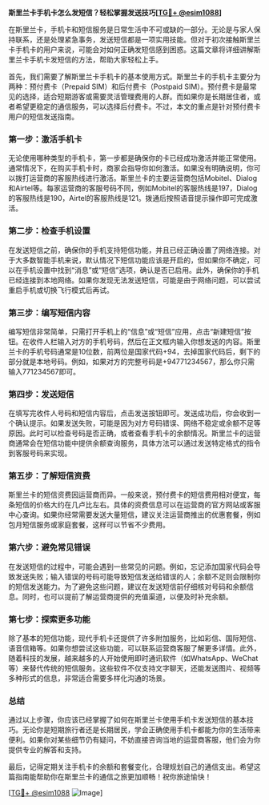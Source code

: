 **斯里兰卡手机卡怎么发短信？轻松掌握发送技巧[[TG💪+ @esim1088](https://t.me/s/esim1088)]**

在斯里兰卡，手机卡和短信服务是日常生活中不可或缺的一部分。无论是与家人保持联系，还是处理紧急事务，发送短信都是一项实用技能。但对于初次接触斯里兰卡手机卡的用户来说，可能会对如何正确发短信感到困惑。这篇文章将详细讲解斯里兰卡手机卡发短信的方法，帮助大家轻松上手。

首先，我们需要了解斯里兰卡手机卡的基本使用方式。斯里兰卡的手机卡主要分为两种：预付费卡（Prepaid SIM）和后付费卡（Postpaid SIM）。预付费卡是最常见的选择，适合短期游客或需要灵活管理费用的人群。而如果你是长期居住者，或者希望更稳定的通信服务，可以选择后付费卡。不过，本文的重点是针对预付费卡用户的短信发送指南。

### **第一步：激活手机卡**
无论使用哪种类型的手机卡，第一步都是确保你的卡已经成功激活并能正常使用。通常情况下，在购买手机卡时，商家会指导你如何激活。如果没有明确说明，你可以拨打运营商的客服热线进行激活。斯里兰卡的主要运营商包括Mobitel、Dialog和Airtel等。每家运营商的客服号码不同，例如Mobitel的客服热线是197，Dialog的客服热线是190，Airtel的客服热线是121。拨通后按照语音提示操作即可完成激活。

### **第二步：检查手机设置**
在发送短信之前，确保你的手机支持短信功能，并且已经正确设置了网络连接。对于大多数智能手机来说，默认情况下短信功能应该是开启的，但如果你不确定，可以在手机设置中找到“消息”或“短信”选项，确认是否已启用。此外，确保你的手机已经连接到本地网络。如果你发现无法发送短信，可能是由于网络问题，可以尝试重启手机或切换飞行模式后再试。

### **第三步：编写短信内容**
编写短信非常简单，只需打开手机上的“信息”或“短信”应用，点击“新建短信”按钮。在收件人栏输入对方的手机号码，然后在正文框内输入你想发送的内容。斯里兰卡的手机号码通常是10位数，前两位是国家代码+94，去掉国家代码后，剩下的部分就是本地号码。例如，如果对方的完整号码是+94771234567，那么你只需输入771234567即可。

### **第四步：发送短信**
在填写完收件人号码和短信内容后，点击发送按钮即可。发送成功后，你会收到一个确认提示。如果发送失败，可能是因为对方号码错误、网络不稳定或余额不足等原因。此时可以检查号码是否正确，或者查看手机卡的余额情况。斯里兰卡的运营商通常会在短信功能中提供余额查询服务，具体方法可以通过发送特定格式的指令到客服号码来实现。

### **第五步：了解短信资费**
斯里兰卡的短信资费因运营商而异。一般来说，预付费卡的短信费用相对便宜，每条短信的价格大约在几卢比左右。具体的资费信息可以在运营商的官方网站或客服中心查询。如果你经常需要发送大量短信，建议关注运营商推出的优惠套餐，例如包月短信服务或家庭套餐，这样可以节省不少费用。

### **第六步：避免常见错误**
在发送短信的过程中，可能会遇到一些常见的问题。例如，忘记添加国家代码会导致发送失败；输入错误的号码可能导致短信发送给错误的人；余额不足则会限制你的短信发送能力。为了避免这些问题，建议在发送短信前仔细核对号码和余额信息。同时，也可以提前了解运营商提供的充值渠道，以便及时补充余额。

### **第七步：探索更多功能**
除了基本的短信功能，现代手机卡还提供了许多附加服务，比如彩信、国际短信、语音信箱等。如果你想尝试这些功能，可以联系运营商客服了解更多详情。此外，随着科技的发展，越来越多的人开始使用即时通讯软件（如WhatsApp、WeChat等）来替代传统的短信服务。这些软件不仅支持文字聊天，还能发送图片、视频等多种形式的信息，非常适合需要多样化沟通的场景。

### **总结**
通过以上步骤，你应该已经掌握了如何在斯里兰卡使用手机卡发送短信的基本技巧。无论你是短期旅行者还是长期居民，学会正确使用手机卡都能为你的生活带来便利。如果你对某些细节仍有疑问，不妨直接咨询当地的运营商客服，他们会为你提供专业的解答和支持。

最后，记得定期关注手机卡的余额和套餐变化，合理规划自己的通信支出。希望这篇指南能帮助你在斯里兰卡的通信之旅更加顺畅！祝你旅途愉快！

[[TG💪+ @esim1088](https://t.me/s/esim1088) ![Image](https://i.postimg.cc/4NQfJmqS/Snipaste-2025-05-13-00-14-12.png)]